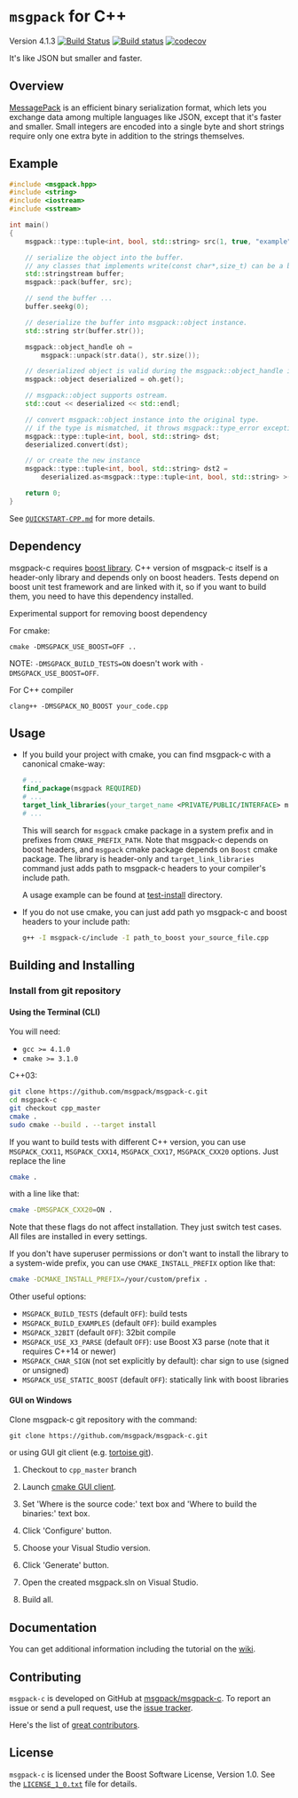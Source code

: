 `msgpack` for C++
===================

Version 4.1.3 [![Build Status](https://github.com/msgpack/msgpack-c/workflows/CI/badge.svg?branch=cpp_master)](https://github.com/msgpack/msgpack-c/actions) [![Build status](https://ci.appveyor.com/api/projects/status/8kstcgt79qj123mw/branch/cpp_master?svg=true)](https://ci.appveyor.com/project/redboltz/msgpack-c/branch/cpp_master)
[![codecov](https://codecov.io/gh/msgpack/msgpack-c/branch/cpp_master/graph/badge.svg)](https://codecov.io/gh/msgpack/msgpack-c/branch/cpp_master)

It's like JSON but smaller and faster.

Overview
--------

[MessagePack](http://msgpack.org/) is an efficient binary serialization
format, which lets you exchange data among multiple languages like JSON,
except that it's faster and smaller. Small integers are encoded into a
single byte and short strings require only one extra byte in
addition to the strings themselves.

Example
-------

```c++
#include <msgpack.hpp>
#include <string>
#include <iostream>
#include <sstream>

int main()
{
    msgpack::type::tuple<int, bool, std::string> src(1, true, "example");

    // serialize the object into the buffer.
    // any classes that implements write(const char*,size_t) can be a buffer.
    std::stringstream buffer;
    msgpack::pack(buffer, src);

    // send the buffer ...
    buffer.seekg(0);

    // deserialize the buffer into msgpack::object instance.
    std::string str(buffer.str());

    msgpack::object_handle oh =
        msgpack::unpack(str.data(), str.size());

    // deserialized object is valid during the msgpack::object_handle instance is alive.
    msgpack::object deserialized = oh.get();

    // msgpack::object supports ostream.
    std::cout << deserialized << std::endl;

    // convert msgpack::object instance into the original type.
    // if the type is mismatched, it throws msgpack::type_error exception.
    msgpack::type::tuple<int, bool, std::string> dst;
    deserialized.convert(dst);

    // or create the new instance
    msgpack::type::tuple<int, bool, std::string> dst2 =
        deserialized.as<msgpack::type::tuple<int, bool, std::string> >();

    return 0;
}
```

See [`QUICKSTART-CPP.md`](./QUICKSTART-CPP.md) for more details.

Dependency
----------

msgpack-c requires [boost library](https://www.boost.org/).
C++ version of msgpack-c itself is a header-only library and depends only on
boost headers. Tests depend on boost unit test framework and are linked with
it, so if you want to build them, you need to have this dependency installed.

Experimental support for removing boost dependency

For cmake:

```
cmake -DMSGPACK_USE_BOOST=OFF ..
```

NOTE: `-DMSGPACK_BUILD_TESTS=ON` doesn't work with `-DMSGPACK_USE_BOOST=OFF`.

For C++ compiler

```
clang++ -DMSGPACK_NO_BOOST your_code.cpp
```


Usage
-----

- If you build your project with cmake, you can find msgpack-c with a
  canonical cmake-way:

  ```cmake
  # ...
  find_package(msgpack REQUIRED)
  # ...
  target_link_libraries(your_target_name <PRIVATE/PUBLIC/INTERFACE> msgpackc-cxx)
  # ...
  ```

  This will search for `msgpack` cmake package in a system prefix and in
  prefixes from `CMAKE_PREFIX_PATH`. Note that msgpack-c depends on boost
  headers, and `msgpack` cmake package depends on `Boost` cmake package. The
  library is header-only and `target_link_libraries` command just adds path
  to msgpack-c headers to your compiler's include path.

  A usage example can be found at [test-install](test-install) directory.

- If you do not use cmake, you can just add path yo msgpack-c and boost
  headers to your include path:

  ```bash
  g++ -I msgpack-c/include -I path_to_boost your_source_file.cpp
  ```

Building and Installing
-----------------------

### Install from git repository

#### Using the Terminal (CLI)

You will need:

- `gcc >= 4.1.0`
- `cmake >= 3.1.0`

C++03:

```bash
git clone https://github.com/msgpack/msgpack-c.git
cd msgpack-c
git checkout cpp_master
cmake .
sudo cmake --build . --target install
```

If you want to build tests with different C++ version, you can use
`MSGPACK_CXX11`, `MSGPACK_CXX14`, `MSGPACK_CXX17`, `MSGPACK_CXX20` options.
Just replace the line

```bash
cmake .
```

with a line like that:

```bash
cmake -DMSGPACK_CXX20=ON .
```

Note that these flags do not affect installation. They just switch test cases.
All files are installed in every settings.

If you don't have superuser permissions or don't want to install the library
to a system-wide prefix, you can use `CMAKE_INSTALL_PREFIX` option like that:

```bash
cmake -DCMAKE_INSTALL_PREFIX=/your/custom/prefix .
```

Other useful options:

- `MSGPACK_BUILD_TESTS` (default `OFF`): build tests
- `MSGPACK_BUILD_EXAMPLES` (default `OFF`): build examples
- `MSGPACK_32BIT` (default `OFF`): 32bit compile
- `MSGPACK_USE_X3_PARSE` (default `OFF`): use Boost X3 parse
  (note that it requires C++14 or newer)
- `MSGPACK_CHAR_SIGN` (not set explicitly by default): char sign to use (signed or unsigned)
- `MSGPACK_USE_STATIC_BOOST` (default `OFF`): statically link with boost libraries

#### GUI on Windows

Clone msgpack-c git repository with the command:

```
git clone https://github.com/msgpack/msgpack-c.git
```

or using GUI git client (e.g. [tortoise git](https://code.google.com/p/tortoisegit/)).

1. Checkout to `cpp_master` branch

2. Launch [cmake GUI client](http://www.cmake.org/cmake/resources/software.html).

3. Set 'Where is the source code:' text box and
   'Where to build the binaries:' text box.

4. Click 'Configure' button.

5. Choose your Visual Studio version.

6. Click 'Generate' button.

7. Open the created msgpack.sln on Visual Studio.

8. Build all.

Documentation
-------------

You can get additional information including the tutorial on the
[wiki](https://github.com/msgpack/msgpack-c/wiki).

Contributing
------------

`msgpack-c` is developed on GitHub at [msgpack/msgpack-c](https://github.com/msgpack/msgpack-c).
To report an issue or send a pull request, use the
[issue tracker](https://github.com/msgpack/msgpack-c/issues).

Here's the list of [great contributors](https://github.com/msgpack/msgpack-c/graphs/contributors).

License
-------

`msgpack-c` is licensed under the Boost Software License, Version 1.0. See
the [`LICENSE_1_0.txt`](./LICENSE_1_0.txt) file for details.

